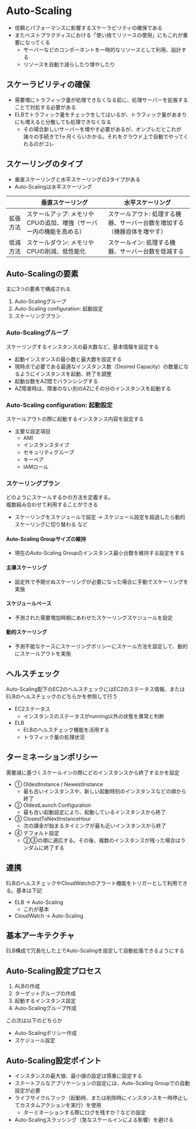 # Auto-Scaling

- 信頼とパフォーマンスに影響するスケーラビリティの確保である
- またベストプラクティスにおける「使い捨てリソースの使用」にもこれが重要になってくる
  - サーバーなどのコンポーネントを一時的なリソースとして利用、設計する
  - リソースを自動で減らしたり増やしたり

## スケーラビリティの確保

- 需要増にトラフィック量が処理できなくなる前に、処理サーバーを拡張することで対処する必要がある
- ELBでトラフィック量をチェックをしてはいるが、トラフィック量があまりにも増えると分散しても処理できなくなる
  - その場合新しいサーバーを増やす必要があるが、オンプレだとこれが諸々の手続きで1ヶ月くらいかかる。それをクラウド上で自動でやってくれるのがコレ

## スケーリングのタイプ

- 垂直スケーリングと水平スケーリングの2タイプがある
- Auto-Scalingは水平スケーリング

|      | 垂直スケーリング                 | 水平スケーリング                    |
| ---- | ------------------------ | --------------------------- |
| 拡張方法 | スケールアップ: メモリやCPUの追加、増強（サーバー内の機能を高める）   | スケールアウト: 処理する機器、サーバー台数を増加する（機器自体を増やす） |
| 低減方法 | スケールダウン: メモリやCPUの削減、低性能化 | スケールイン: 処理する機器、サーバー台数を低減する  |

## Auto-Scalingの要素

主に3つの要素で構成される

1. Auto-Scalingグループ
2. Auto-Scaling configuration: 起動設定
3. スケーリングプラン

### Auto-Scalingグループ

スケーリングするインスタンスの最大数など、基本情報を設定する

- 起動インスタンスの最小数と最大数を設定する
- 現時点で必要である最適なインスタンス数（Desired Capacity）の数量になるようにインスタンスを起動、終了を調整
- 起動台数をAZ間でバランシングする
- AZ障害時は、障害のない別のAZにその分のインスタンスを起動する

### Auto-Scaling configuration: 起動設定

スケールアウトの際に起動するインスタンス内容を設定する

- 主要な設定項目
  - AMI
  - インスタンスタイプ
  - セキュリティグループ
  - キーペア
  - IAMロール

### スケーリングプラン

どのようにスケールするかの方法を定義する。  
複数組み合わせて利用することができる

- スケーリングをスケジュールで設定 -> スケジュール設定を超過したら動的スケーリングに切り替わる など

#### Auto-Scaling Groupサイズの維持
  
- 現在のAuto-Scaling Groupのインスタンス最小台数を維持する設定をする

#### 主導スケーリング

- 設定外で予期せぬスケーリングが必要になった場合に手動でスケーリングを実施

#### スケジュールベース

- 予測された需要増加時期にあわせたスケーリングスケジュールを設定

#### 動的スケーリング

- 予測不能なケースにスケーリングポリシーにスケール方法を設定して、動的にスケールアウトを実施

## ヘルスチェック

Auto-Scaling配下のEC2のヘルスチェックにはEC2のステータス情報、またはELBのヘルスチェックのどちらかを参照して行う

- EC2ステータス
  - インスタンスのステータスがrunning以外の状態を異常と判断
- ELB
  - ELBのヘルスチェック機能を活用する
  - トラフィック量の処理状況

## ターミネーションポリシー

需要減に基づくスケールインの際にどのインスタンスから終了するかを設定

- ① OldestInstance / NewestInstance
  - 最も古いインスタンスや、新しい起動時刻のインスタンスなどの順から終了
- ② OldestLaunch Configuration
  - 最も古い起動設定により、起動しているインスタンスから終了
- ③ ClosestToNextInstanceHour
  - 次の課金が始まるタイミングが最も近いインスタンスから終了
- ④ デフォルト設定
  - ②③の順に適応する。その後、複数のインスタンスが残った場合はランダムに終了する

## 連携

ELBのヘルスチェックやCloudWatchのアラート機能をトリガーとして利用できる。基本は下記

- ELB -> Auto-Scaling
  - これが基本
- CloudWatch -> Auto-Scaling

## 基本アーキテクチャ

ELB構成で冗長化した上でAuto-Scalingを設定して自動拡張できるようにする

## Auto-Scaling設定プロセス

1. ALBの作成
2. ターゲットグループの作成
3. 起動するインスタンス設定
4. Auto-Scalingグループ作成

この次は以下のどちらか

- Auto-Scalingポリシー作成
- スケジュール設定

## Auto-Scaling設定ポイント

- インスタンスの最大値、最小値の設定は慎重に設定する
- ステートフルなアプリケーションの設定には、Auto-Scaling Groupでの自動設定が必要
- ライフサイクルフック（起動時、または削除時にインスタンスを一時停止してカスタムアクションを実行）を使用
  - ターミネーションする際にログを残すか？などの設定
- Auto-Scalingスラッシング（急なスケールインによる影響）を避ける